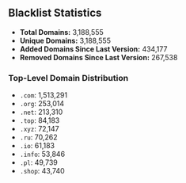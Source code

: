 ## Blacklist Statistics

- **Total Domains:** 3,188,555
- **Unique Domains:** 3,188,555
- **Added Domains Since Last Version:** 434,177
- **Removed Domains Since Last Version:** 267,538

### Top-Level Domain Distribution

-  `.com`: 1,513,291
-  `.org`: 253,014
-  `.net`: 213,310
-  `.top`: 84,183
-  `.xyz`: 72,147
-  `.ru`: 70,262
-  `.io`: 61,183
-  `.info`: 53,846
-  `.pl`: 49,739
-  `.shop`: 43,740
